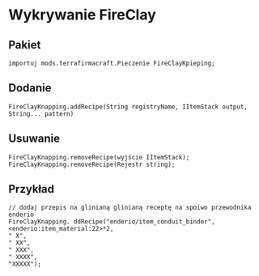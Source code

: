 # Wykrywanie FireClay

## Pakiet
```zenscript
importuj mods.terrafirmacraft.Pieczenie FireClayKpieping;
```

## Dodanie

```zenscript
FireClayKnapping.addRecipe(String registryName, IItemStack output, String... pattern)
```

## Usuwanie

```zenscript
FireClayKnapping.removeRecipe(wyjście IItemStack);
FireClayKnapping.removeRecipe(Rejestr string);
```

## Przykład
```zenscript
// dodaj przepis na glinianą glinianą receptę na spoiwo przewodnika enderio
FireClayKnapping. ddRecipe("enderio/item_conduit_binder", <enderio:item_material:22>*2, 
" X",
" XX",
" XXX",
" XXXX",
"XXXXX");
```